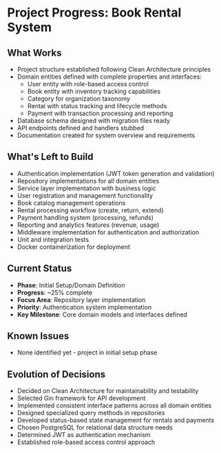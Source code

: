 # Project Progress: Book Rental System

## What Works
- Project structure established following Clean Architecture principles
- Domain entities defined with complete properties and interfaces:
  - User entity with role-based access control
  - Book entity with inventory tracking capabilities
  - Category for organization taxonomy
  - Rental with status tracking and lifecycle methods
  - Payment with transaction processing and reporting
- Database schema designed with migration files ready
- API endpoints defined and handlers stubbed
- Documentation created for system overview and requirements

## What's Left to Build
- Authentication implementation (JWT token generation and validation)
- Repository implementations for all domain entities
- Service layer implementation with business logic
- User registration and management functionality
- Book catalog management operations
- Rental processing workflow (create, return, extend)
- Payment handling system (processing, refunds)
- Reporting and analytics features (revenue, usage)
- Middleware implementation for authentication and authorization
- Unit and integration tests
- Docker containerization for deployment

## Current Status
- **Phase**: Initial Setup/Domain Definition
- **Progress**: ~25% complete
- **Focus Area**: Repository layer implementation
- **Priority**: Authentication system implementation
- **Key Milestone**: Core domain models and interfaces defined

## Known Issues
- None identified yet - project in initial setup phase

## Evolution of Decisions
- Decided on Clean Architecture for maintainability and testability
- Selected Gin framework for API development
- Implemented consistent interface patterns across all domain entities
- Designed specialized query methods in repositories
- Developed status-based state management for rentals and payments
- Chosen PostgreSQL for relational data structure needs
- Determined JWT as authentication mechanism
- Established role-based access control approach
